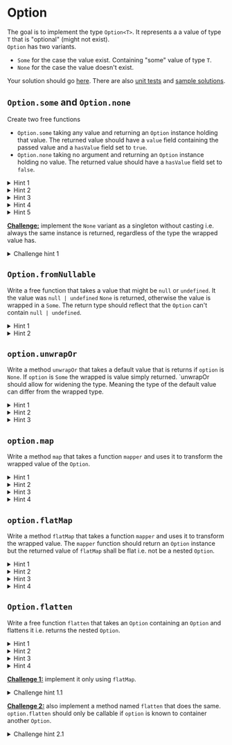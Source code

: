 # Option
The goal is to implement the type `Option<T>`. It represents a a value of type `T` that is "optional" (might not exist).  
`Option` has two variants.
- `Some` for the case the value exist. Containing "some" value of type `T`.
- `None` for the case the value doesn't exist.

Your solution should go [here](/src/option.ts). There are also [unit tests](/test/option.spec.ts) and [sample solutions](/src/option.solution.ts).

## `Option.some` and `Option.none`
Create two free functions
 - `Option.some` taking any value and returning an `Option` instance holding that value. The returned value should have a `value` field containing the passed value and a `hasValue` field set to `true`.
 - `Option.none` taking no argument and returning an `Option` instance holding no value. The returned value should have a `hasValue` field set to `false`.

<details>
<summary>Hint 1</summary>

Define two different classes, one for each variant.
</details>

<details>
<summary>Hint 2</summary>

Define the `Option` type as the union of both variants.
</details>

<details>
<summary>Hint 3</summary>

Build the variants in such a way that `Maybe` becomes a [discriminated union](https://www.typescriptlang.org/docs/handbook/2/narrowing.html#discriminated-unions). 
</details>

<details>
<summary>Hint 4</summary>

Ensure that the field `hasValue` has the *type* `true` in the `Some` class and the *type* `false` in the `None` class.
</details>

<details>
<summary>Hint 5</summary>

```ts
some<T>(t: T): Option<T>
none<T>(): Option<T>
```
</details>


<ins>**Challenge:**</ins> implement the `None` variant as a singleton without casting i.e. always the same instance is returned, regardless of the type the wrapped value has.

<details>
<summary>Challenge hint 1</summary>

Take a look at the `never` type in typescript.
</details>

## `Option.fromNullable`
Write a free function that takes a value that might be `null` or `undefined`. It the value was `null | undefined` `None` is returned, otherwise the value is wrapped in a `Some`.
The return type should reflect that the `Option` can't contain `null | undefined`.

<details>
<summary>Hint 1</summary>

Typescript has a built in utility type `NonNullable`.
</details>

<details>
<summary>Hint 2</summary>

```ts
fromNullable<T>(nullishValue: T): Option<NonNullable<T>>
```
</details>

## `option.unwrapOr`
Write a method `unwrapOr` that takes a default value that is returns if `option` is `None`. If `option` is `Some` the wrapped is value simply returned.
`unwrapOr should allow for widening the type. Meaning the type of the default value can differ from the wrapped type.

<details>
<summary>Hint 1</summary>

`unwrapOr` must introduce e new type for the Default value.
</details>

<details>
<summary>Hint 2</summary>

The return type is the union of the wrapped type and the type of the default value.
</details>

<details>
<summary>Hint 3</summary>

```ts
unwrapOr<U>(defaultValue: U): T | U
```
</details>

## `option.map`

Write a method `map` that takes a function `mapper` and uses it to transform the wrapped value of the `Option`.

<details>
<summary>Hint 1</summary>

If the `Option` is `None` then `map` does nothing.
</details>

<details>
<summary>Hint 2</summary>

If the `Option` is `Some` then `map` calls the `mapper` function with the value of the option and returns the resulting value wrapped in a new `Some`.
</details>

<details>
<summary>Hint 3</summary>

`map` must introduce a new type. The `mapper` function takes a value of the wrapped type of the `Option` and returns the new type.
</details>

<details>
<summary>Hint 4</summary>

```ts
map<U>(mapper: (value:T) => U): Option<U>
```
</details>

## `option.flatMap`

Write a method `flatMap` that takes a function `mapper` and uses it to transform the wrapped value. The `mapper` function should return an `Option` instance but the returned value of `flatMap` shall be flat i.e. not be a nested `Option`.


<details>
<summary>Hint 1</summary>

If the `Option` is `None` then `flatMap` does nothing.
</details>

<details>
<summary>Hint 2</summary>

If the `Option` is `Some` then `flatMap` calls the `mapper` function with the value of the option and returns the result.
</details>

<details>
<summary>Hint 3</summary>

`flatMap` must introduce a new type. The `mapper` function takes a value of the wrapped type of the `Option` and returns an `Option` of the new type.
</details>

<details>
<summary>Hint 4</summary>

```ts
flatMap<U>(mapper: (value:T) => Option<U>): Option<U>
```
</details>

## `Option.flatten`

Write a free function `flatten` that takes an `Option` containing an `Option` and flattens it i.e. returns the nested `Option`.


<details>
<summary>Hint 1</summary>

If the `Option` is `None` then `Option.flatten` does nothing.
</details>

<details>
<summary>Hint 2</summary>

If the `Option` is `Some` then `Option.flatten` simply returns the wrapped value.
</details>

<details>
<summary>Hint 3</summary>

`Option.flatten` must introduce a new type that describes the value wrapped by two `Options`.
</details>

<details>
<summary>Hint 4</summary>

```ts
flatten<T>(option: Option<Option<T>>): Option<T>
```
</details>

<ins>**Challenge 1:**</ins> implement it only using `flatMap`.

<details>
<summary>Challenge hint 1.1</summary>

`flatMap` already has a "flattening" behavior. Let the `flatMap` do nothing.
</details>

<ins>**Challenge 2:**</ins> also implement a method named `flatten` that does the same. `option.flatten` should only be callable if `option` is known to container another `Option`.

<details>
<summary>Challenge hint 2.1</summary>

Take a look at [this parameters](https://www.typescriptlang.org/docs/handbook/2/classes.html#this-parameters). They allow you to specify in which context a method is allowed to be called.
</details>
